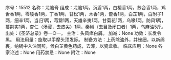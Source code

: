 序号：15512
名称：龙脑膏
组成：龙脑1两，沉香1两，白檀香1两，苏合香1两，鸡舌香1两，零陵香1两，丁香1两，甘松1两，木香1两，藿香1两，白芷1两，白附子1两，细辛1两，当归1两，芎藭1两，天雄辛夷1两，甘菊花1两，乌喙1两，防风1两，蔓荆实1两，杏仁（汤浸，去皮尖）1两，秦椒（去目及闭口者）1两，乌麻油5斤。
出处：《圣济总录》卷一○一。
主治：头风痒白屑。
加减：None
功效：长发令黑。
用法用量：旋取以手摩头顶发际。
制备方法：上药除油外，并锉细，以新绵裹，纳锅中入油同煎，候白芷黄色药成，去滓，以瓷盒收。
临床应用：None
各家论述：None
用药禁忌：None
附注：None
